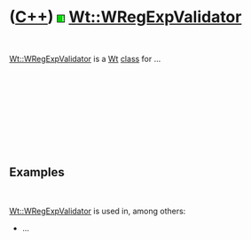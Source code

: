 



 

 

 

 

 

([C++](Cpp.md)) ![Wt](PicWt.png) [Wt::WRegExpValidator](CppWRegExpValidator.md)
=================================================================================

 

[Wt::WRegExpValidator](CppWRegExpValidator.md) is a [Wt](CppWt.md)
[class](CppClass.md) for ...

 

 

 

 

 

Examples
--------

 

[Wt::WRegExpValidator](CppWRegExpValidator.md) is used in, among
others:

-   ...

 

 

 

 

 





 



